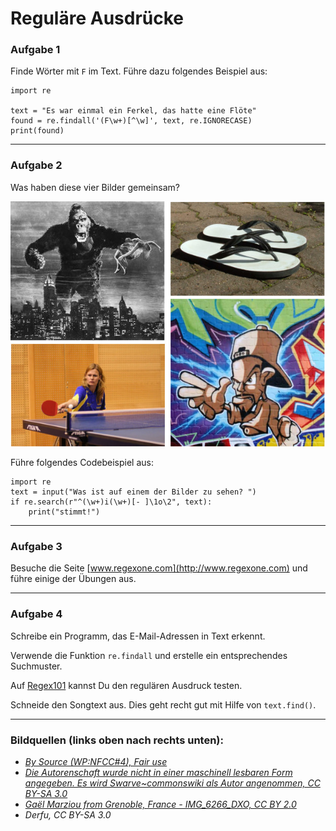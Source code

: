 
# Reguläre Ausdrücke

### Aufgabe 1

Finde Wörter mit `F` im Text. Führe dazu folgendes Beispiel aus:

    import re

    text = "Es war einmal ein Ferkel, das hatte eine Flöte"
    found = re.findall('(F\w+)[^\w]', text, re.IGNORECASE)
    print(found)

----

### Aufgabe 2

Was haben diese vier Bilder gemeinsam?

![King Kong Flip Flop Hip Hop Ping Pong](images/regex.jpg)


Führe folgendes Codebeispiel aus:

    import re
    text = input("Was ist auf einem der Bilder zu sehen? ")
    if re.search(r"^(\w+)i(\w+)[- ]\1o\2", text):
        print("stimmt!")

----

### Aufgabe 3

Besuche die Seite [www.regexone.com](http://www.regexone.com) und führe einige der Übungen aus.

----

### Aufgabe 4

Schreibe ein Programm, das E-Mail-Adressen in Text erkennt.

Verwende die Funktion `re.findall` und erstelle ein entsprechendes Suchmuster.

Auf [Regex101](https://regex101.com/) kannst Du den regulären Ausdruck testen.

Schneide den Songtext aus. Dies geht recht gut mit Hilfe von `text.find()`.

----

### Bildquellen (links oben nach rechts unten):

* *[By Source (WP:NFCC#4), Fair use](https://en.wikipedia.org/w/index.php?curid=48711736)*
* *[Die Autorenschaft wurde nicht in einer maschinell lesbaren Form angegeben. Es wird Swarve~commonswiki als Autor angenommen, CC BY-SA 3.0](https://commons.wikimedia.org/w/index.php?curid=336076)*
* *[Gaël Marziou from Grenoble, France - IMG_6266_DXO, CC BY 2.0](https://commons.wikimedia.org/w/index.php?curid=47416377)*
* *Derfu, CC BY-SA 3.0*
